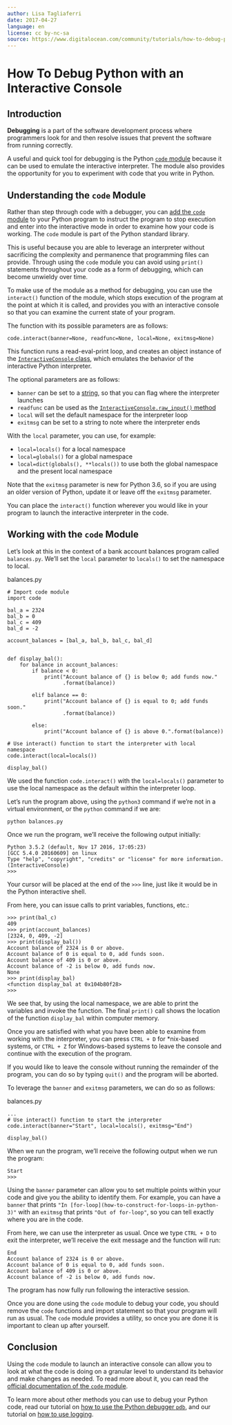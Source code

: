 ```yaml
---
author: Lisa Tagliaferri
date: 2017-04-27
language: en
license: cc by-nc-sa
source: https://www.digitalocean.com/community/tutorials/how-to-debug-python-with-an-interactive-console
---
```


# How To Debug Python with an Interactive Console

## Introduction

**Debugging** is a part of the software development process where programmers look for and then resolve issues that prevent the software from running correctly.

A useful and quick tool for debugging is the Python [`code` module](https://docs.python.org/3/library/code.html) because it can be used to emulate the interactive interpreter. The module also provides the opportunity for you to experiment with code that you write in Python.

## Understanding the `code` Module

Rather than step through code with a debugger, you can [add the `code` module](how-to-import-modules-in-python-3) to your Python program to instruct the program to stop execution and enter into the interactive mode in order to examine how your code is working. The `code` module is part of the Python standard library.

This is useful because you are able to leverage an interpreter without sacrificing the complexity and permanence that programming files can provide. Through using the `code` module you can avoid using `print()` statements throughout your code as a form of debugging, which can become unwieldy over time.

To make use of the module as a method for debugging, you can use the `interact()` function of the module, which stops execution of the program at the point at which it is called, and provides you with an interactive console so that you can examine the current state of your program.

The function with its possible parameters are as follows:

    code.interact(banner=None, readfunc=None, local=None, exitmsg=None)

This function runs a read-eval-print loop, and creates an object instance of the [`InteractiveConsole` class](https://docs.python.org/3/library/code.html#code.InteractiveConsole), which emulates the behavior of the interactive Python interpreter.

The optional parameters are as follows:

- `banner` can be set to a [string](https://www.digitalocean.com/community/tutorial_series/working-with-strings-in-python-3), so that you can flag where the interpreter launches
- `readfunc` can be used as the [`InteractiveConsole.raw_input()` method](https://docs.python.org/3/library/code.html#code.InteractiveConsole.raw_input)
- `local` will set the default namespace for the interpreter loop
- `exitmsg` can be set to a string to note where the interpreter ends

With the `local` parameter, you can use, for example:

- `local=locals()` for a local namespace
- `local=globals()` for a global namespace
- `local=dict(globals(), **locals())` to use both the global namespace and the present local namespace

Note that the `exitmsg` parameter is new for Python 3.6, so if you are using an older version of Python, update it or leave off the `exitmsg` parameter.

You can place the `interact()` function wherever you would like in your program to launch the interactive interpreter in the code.

## Working with the `code` Module

Let’s look at this in the context of a bank account balances program called `balances.py`. We’ll set the `local` parameter to `locals()` to set the namespace to local.

balances.py

    # Import code module
    import code
    
    bal_a = 2324
    bal_b = 0
    bal_c = 409
    bal_d = -2
    
    account_balances = [bal_a, bal_b, bal_c, bal_d]
    
    
    def display_bal():
        for balance in account_balances:
            if balance < 0:
                print("Account balance of {} is below 0; add funds now."
                      .format(balance))
    
            elif balance == 0:
                print("Account balance of {} is equal to 0; add funds soon."
                      .format(balance))
    
            else:
                print("Account balance of {} is above 0.".format(balance))
    
    # Use interact() function to start the interpreter with local namespace
    code.interact(local=locals())
    
    display_bal()
    

We used the function `code.interact()` with the `local=locals()` parameter to use the local namespace as the default within the interpreter loop.

Let’s run the program above, using the `python3` command if we’re not in a virtual environment, or the `python` command if we are:

    python balances.py

Once we run the program, we’ll receive the following output initially:

    Python 3.5.2 (default, Nov 17 2016, 17:05:23) 
    [GCC 5.4.0 20160609] on linux
    Type "help", "copyright", "credits" or "license" for more information.
    (InteractiveConsole)
    >>> 

Your cursor will be placed at the end of the `>>>` line, just like it would be in the Python interactive shell.

From here, you can issue calls to print variables, functions, etc.:

    >>> print(bal_c)
    409
    >>> print(account_balances)
    [2324, 0, 409, -2]
    >>> print(display_bal())
    Account balance of 2324 is 0 or above.
    Account balance of 0 is equal to 0, add funds soon.
    Account balance of 409 is 0 or above.
    Account balance of -2 is below 0, add funds now.
    None
    >>> print(display_bal)
    <function display_bal at 0x104b80f28>
    >>> 

We see that, by using the local namespace, we are able to print the variables and invoke the function. The final `print()` call shows the location of the function `display_bal` within computer memory.

Once you are satisfied with what you have been able to examine from working with the interpreter, you can press `CTRL + D` for \*nix-based systems, or `CTRL + Z` for Windows-based systems to leave the console and continue with the execution of the program.

If you would like to leave the console without running the remainder of the program, you can do so by typing `quit()` and the program will be aborted.

To leverage the `banner` and `exitmsg` parameters, we can do so as follows:

balances.py

    ...
    # Use interact() function to start the interpreter
    code.interact(banner="Start", local=locals(), exitmsg="End")
    
    display_bal()

When we run the program, we’ll receive the following output when we run the program:

    Start
    >>> 

Using the `banner` parameter can allow you to set multiple points within your code and give you the ability to identify them. For example, you can have a `banner` that prints `"In [for-loop](how-to-construct-for-loops-in-python-3)"` with an `exitmsg` that prints `"Out of for-loop"`, so you can tell exactly where you are in the code.

From here, we can use the interpreter as usual. Once we type `CTRL + D` to exit the interpreter, we’ll receive the exit message and the function will run:

    End
    Account balance of 2324 is 0 or above.
    Account balance of 0 is equal to 0, add funds soon.
    Account balance of 409 is 0 or above.
    Account balance of -2 is below 0, add funds now.

The program has now fully run following the interactive session.

Once you are done using the `code` module to debug your code, you should remove the `code` functions and import statement so that your program will run as usual. The `code` module provides a utility, so once you are done it is important to clean up after yourself.

## Conclusion

Using the `code` module to launch an interactive console can allow you to look at what the code is doing on a granular level to understand its behavior and make changes as needed. To read more about it, you can read the [official documentation of the `code` module](https://docs.python.org/3/library/code.html).

To learn more about other methods you can use to debug your Python code, read our tutorial on [how to use the Python debugger `pdb`](how-to-use-the-python-debugger), and our tutorial on [how to use logging](how-to-use-logging-in-python-3).

